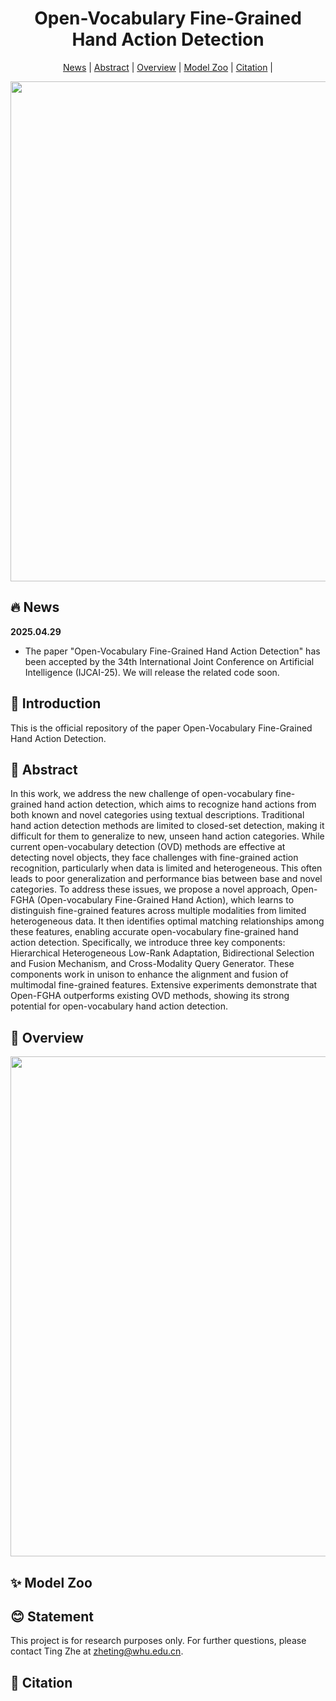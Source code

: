 <h1 align="center"> Open-Vocabulary Fine-Grained Hand Action Detection </h1>

<p align="center">
  <a href="#news">News</a> |
  <a href="#abstract">Abstract</a> |
  <a href="#overview">Overview</a> |
  <a href="#model zoo">Model Zoo</a> |
   <a href="#citation">Citation</a> |
</p>

<img src="docs/ovdino_framework.png" width="800">

## :fire: News

**2025.04.29**

- The paper "Open-Vocabulary Fine-Grained Hand Action Detection" has been accepted by the 34th International Joint Conference on Artificial Intelligence (IJCAI-25). We will release the related code soon.


## :rocket: Introduction
This is the official repository of the paper Open-Vocabulary Fine-Grained Hand Action Detection.


## :page_facing_up: Abstract
In this work, we address the new challenge of open-vocabulary fine-grained hand action detection, which aims to recognize hand actions from both known and novel categories using textual descriptions. Traditional hand action detection methods are limited to closed-set detection, making it difficult for them to generalize to new, unseen hand action categories. While current open-vocabulary detection (OVD) methods are effective at detecting novel objects, they face challenges with fine-grained action recognition, particularly when data is limited and heterogeneous. This often leads to poor generalization and performance bias between base and novel categories. To address these issues, we propose a novel approach, Open-FGHA (Open-vocabulary Fine-Grained Hand Action), which learns to distinguish fine-grained features across multiple modalities from limited heterogeneous data. It then identifies optimal matching relationships among these features, enabling accurate open-vocabulary fine-grained hand action detection. Specifically, we introduce three key components: Hierarchical Heterogeneous Low-Rank Adaptation, Bidirectional Selection and Fusion Mechanism, and Cross-Modality Query Generator. These components work in unison to enhance the alignment and fusion of multimodal fine-grained features. Extensive experiments demonstrate that Open-FGHA outperforms existing OVD methods, showing its strong potential for open-vocabulary hand action detection.

## :page_facing_up: Overview

<img src="docs/ovdino_framework.png" width="800">

## :sparkles: Model Zoo


## :blush: Statement

This project is for research purposes only. For further questions, please contact Ting Zhe at zheting@whu.edu.cn.



## :pushpin: Citation

